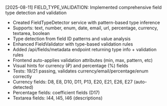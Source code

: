[2025-08-11] FIELD_TYPE_VALIDATION: Implemented comprehensive field type detection and validation
- Created FieldTypeDetector service with pattern-based type inference
- Supports: text, number, enum, date, email, url, percentage, currency, textarea, boolean
- Type detection from field ID patterns and value analysis
- Enhanced FieldValidator with type-based validation rules
- Added /api/fields/metadata endpoint returning type info + validation rules
- Frontend auto-applies validation attributes (min, max, pattern, etc)
- Visual hints for currency (₽) and percentage (%) fields
- Tests: 19/21 passing, validates currency/email/percentage/enum correctly
- Currency fields: D8, E8, D10, D11, P13, E20, E21, E26, E27 (auto-detected)
- Percentage fields: coefficient fields (D17)
- Textarea fields: I44, I45, I46 (descriptions)